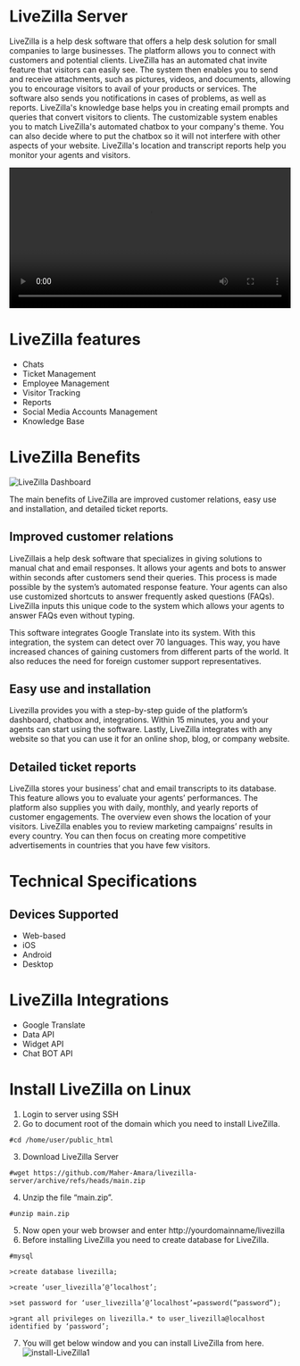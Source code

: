 # LiveZilla Server

LiveZilla is a help desk software that offers a help desk solution for small companies to large businesses. The platform allows you to connect with customers and potential clients. LiveZilla has an automated chat invite feature that visitors can easily see. The system then enables you to send and receive attachments, such as pictures, videos, and documents, allowing you to encourage visitors to avail of your products or services. The software also sends you notifications in cases of problems, as well as reports. LiveZilla's knowledge base helps you in creating email prompts and queries that convert visitors to clients. The customizable system enables you to match LiveZilla's automated chatbox to your company's theme. You can also decide where to put the chatbox so it will not interfere with other aspects of your website. LiveZilla's location and transcript reports help you monitor your agents and visitors.


<video src="https://user-images.githubusercontent.com/61565955/159961303-094d75c3-7802-404d-8d01-6d760d2b833e.mp4" data-canonical-src="https://user-images.githubusercontent.com/61565955/159961303-094d75c3-7802-404d-8d01-6d760d2b833e.mp4" controls="controls" class="d-block rounded-bottom-2 border-top width-fit" style="max-height:640px;width:100%;"></video>

# LiveZilla features
- Chats
- Ticket Management
- Employee Management
- Visitor Tracking
- Reports
- Social Media Accounts Management
- Knowledge Base

# LiveZilla Benefits
![LiveZilla Dashboard](https://user-images.githubusercontent.com/61565955/159961795-ebb6475d-68b9-469f-bfee-eb5391593860.png)

The main benefits of LiveZilla are improved customer relations, easy use and installation, and detailed ticket reports.

## Improved customer relations

LiveZillais a help desk software that specializes in giving solutions to manual chat and email responses. It allows your agents and bots to answer within seconds after customers send their queries. This process is made possible by the system’s automated response feature. Your agents can also use customized shortcuts to answer frequently asked questions (FAQs). LiveZilla inputs this unique code to the system which allows your agents to answer FAQs even without typing. 

This software integrates Google Translate into its system. With this integration, the system can detect over 70 languages. This way, you have increased chances of gaining customers from different parts of the world. It also reduces the need for foreign customer support representatives.

## Easy use and installation

Livezilla provides you with a step-by-step guide of the platform’s dashboard, chatbox and, integrations. Within 15 minutes, you and your agents can start using the software. Lastly, LiveZilla integrates with any website so that you can use it for an online shop, blog, or company website.

## Detailed ticket reports

LiveZilla stores your business’ chat and email transcripts to its database. This feature allows you to evaluate your agents’ performances. The platform also supplies you with daily, monthly, and yearly reports of customer engagements. The overview even shows the location of your visitors. LiveZilla enables you to review marketing campaigns’ results in every country. You can then focus on creating more competitive advertisements in countries that you have few visitors.

# Technical Specifications
## Devices Supported
- Web-based
- iOS
- Android
- Desktop

# LiveZilla Integrations

- Google Translate
- Data API
- Widget API
- Chat BOT API

# Install LiveZilla on Linux
1. Login to server using SSH
2. Go to document root of the domain which you need to install LiveZilla.

```
#cd /home/user/public_html
```
3. Download LiveZilla Server


```
#wget https://github.com/Maher-Amara/livezilla-server/archive/refs/heads/main.zip
```
4. Unzip the file “main.zip”.

```
#unzip main.zip
```
5. Now open your web browser and enter http://yourdomainname/livezilla
6. Before installing LiveZilla you need to create database for LiveZilla.

```
#mysql

>create database livezilla;

>create ‘user_livezilla’@’localhost’;

>set password for ‘user_livezilla’@’localhost’=password(“password”);

>grant all privileges on livezilla.* to user_livezilla@localhost identified by ‘password’;
```
7. You will get below window and you can install LiveZilla from here.
![install-LiveZilla1](https://user-images.githubusercontent.com/61565955/159965070-7a7294bf-e7ca-449c-8fd4-98ebb4d8fcc1.png)
